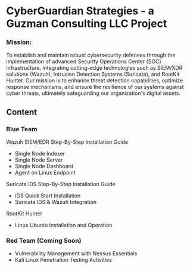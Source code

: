 # CyberGuardian Strategies - a Guzman Consulting LLC Project

### Mission:
To establish and maintain robust cybersecurity defenses through the implementation of advanced Security Operations Center (SOC) infrastructure, integrating cutting-edge technologies such as SIEM/XDR solutions (Wazuh), Intrusion Detection Systems (Suricata), and RootKit Hunter. Our mission is to enhance threat detection capabilities, optimize response mechanisms, and ensure the resilience of our systems against cyber threats, ultimately safeguarding our organization's digital assets.

## Content

### Blue Team

Wazuh SIEM/EDR Step-By-Step Installation Guide
- Single Node Indexer
- Single Node Server
- Single Node Dashboard
- Agent on Linux Endpoint

Suricata IDS Step-By-Step Installation Guide
- IDS Quick Start Installation
- Suricata IDS & Wazuh Integration

RootKit Hunter
- Linux Ubuntu Installation and Operation

### Red Team (Coming Soon)
- Vulnerability Management with Nessus Essentials
- Kali Linux Penetration Testing Activities
